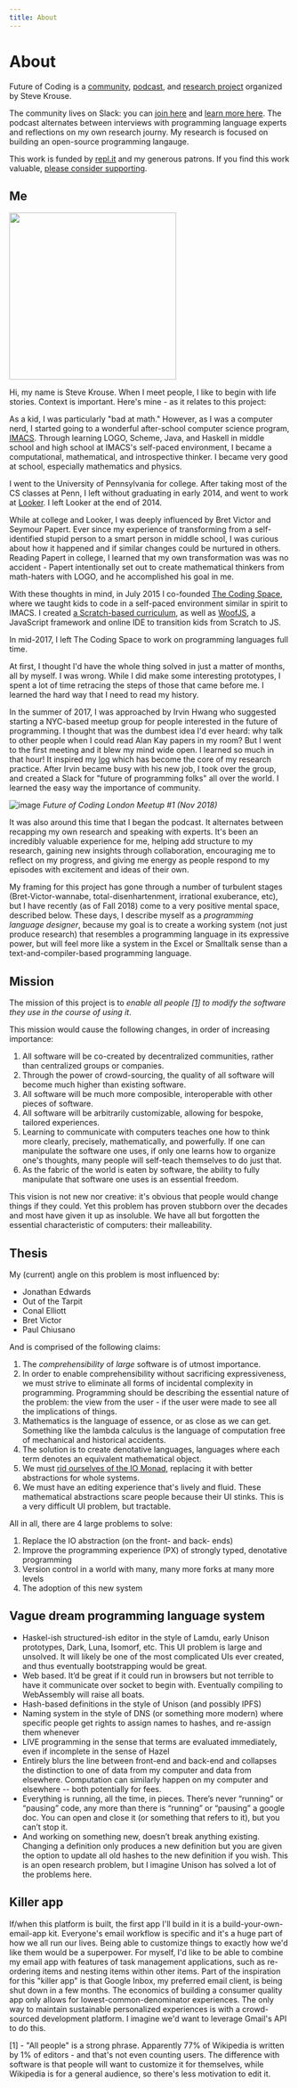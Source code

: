 ```yaml
---
title: About
---
```


<h1>About</h1>

Future of Coding is a [community](/slack), [podcast](/episodes), and [research project](/log) organized by Steve Krouse. 

The community lives on Slack: you can [join here](/slack) and [learn more here](slack-readme). The podcast alternates between interviews with programming language experts and reflections on my own research journy. My research is focused on building an open-source programming langauge. 

This work is funded by [repl.it](https://repl.it) and my generous patrons. If you find this work valuable, [please consider supporting](https://patreon.com/stevekrouse).

## Me

<img src="https://user-images.githubusercontent.com/2288939/50344796-70be6c00-0524-11e9-8e01-5d3c6ae89ff7.png" height="300px">

Hi, my name is Steve Krouse. When I meet people, I like to begin with life stories. Context is important. Here's mine - as it relates to this project:

As a kid, I was particularly "bad at math." However, as I was a computer nerd, I started going to a wonderful after-school computer science program, [IMACS](https://imacs.org). Through learning LOGO, Scheme, Java, and Haskell in middle school and high school at IMACS's self-paced environment, I became a computational, mathematical, and introspective thinker. I became very good at school, especially mathematics and physics. 

I went to the University of Pennsylvania for college. After taking most of the CS classes at Penn, I left without graduating in early 2014, and went to work at [Looker](https://looker.com). I left Looker at the end of 2014. 

While at college and Looker, I was deeply influenced by Bret Victor and Seymour Papert. Ever since my experience of transforming from a self-identified stupid person to a smart person in middle school, I was curious about how it happened and if similar changes could be nurtured in others. Reading Papert in college, I learned that my own transformation was was no accident - Papert intentionally set out to create mathematical thinkers from math-haters with LOGO, and he accomplished his goal in me.

With these thoughts in mind, in July 2015 I co-founded [The Coding Space](https://thecodingspace.com), where we taught kids to code in a self-paced environment similar in spirit to IMACS. I created [a Scratch-based curriculum](https://coding.space), as well as [WoofJS](https://woofjs.com), a JavaScript framework and online IDE to transition kids from Scratch to JS.

In mid-2017, I left The Coding Space to work on programming languages full time. 

At first, I thought I'd have the whole thing solved in just a matter of months, all by myself. I was wrong. While I did make some interesting prototypes, I spent a lot of time retracing the steps of those that came before me. I learned the hard way that I need to read my history.

In the summer of 2017, I was approached by Irvin Hwang who suggested starting a NYC-based meetup group for people interested in the future of programming. I thought that was the dumbest idea I'd ever heard: why talk to other people when I could read Alan Kay papers in my room? But I went to the first meeting and it blew my mind wide open. I learned so much in that hour! It inspired my [log](./log) which has become the core of my research practice. After Irvin became busy with his new job, I took over the group, and created a Slack for "future of programming folks" all over the world. I learned the easy way the importance of community.

![image](https://user-images.githubusercontent.com/2288939/50345144-e5de7100-0525-11e9-8404-6162ccfc2bfd.png)
_Future of Coding London Meetup #1 (Nov 2018)_

It was also around this time that I began the podcast. It alternates between recapping my own research and speaking with experts. It's been an incredibly valuable experience for me, helping add structure to my research, gaining new insights through collaboration, encouraging me to reflect on my progress, and giving me energy as people respond to my episodes with excitement and ideas of their own.

My framing for this project has gone through a number of turbulent stages (Bret-Victor-wannabe, total-disenhartenment, irrational exuberance, etc), but I have recently (as of Fall 2018) come to a very positive mental space, described below. These days, I describe myself as a *programming language designer*, because my goal is to create a working system (not just produce research) that resembles a programming language in its expressive power, but will feel more like a system in the Excel or Smalltalk sense than a text-and-compiler-based programming language.

## Mission

The mission of this project is to *enable all people [[1](#1)] to modify the software they use in the course of using it*. 

This mission would cause the following changes, in order of increasing importance:

1. All software will be co-created by decentralized communities, rather than centralized groups or companies. 
2. Through the power of crowd-sourcing, the quality of all software will become much higher than existing software.
3. All software will be much more composible, interoperable with other pieces of software.
4. All software will be arbitrarily customizable, allowing for bespoke, tailored experiences.
5. Learning to communicate with computers teaches one how to think more clearly, precisely, mathematically, and powerfully. If one can manipulate the software one uses, if only one learns how to organize one's thoughts, many people will self-teach themselves to do just that.
6. As the fabric of the world is eaten by software, the ability to fully manipulate that software one uses is an essential freedom.

This vision is not new nor creative: it's obvious that people would change things if they could. Yet this problem has proven stubborn over the decades and most have given it up as insoluble. We have all but forgotten the essential characteristic of computers: their malleability.

## Thesis

My (current) angle on this problem is most influenced by:

* Jonathan Edwards
* Out of the Tarpit
* Conal Elliott
* Bret Victor
* Paul Chiusano

And is comprised of the following claims:

1. The *comprehensibility* of *large* software is of utmost importance.
2. In order to enable comprehensibility without sacrificing expressiveness, we must strive to eliminate all forms of incidental complexity in programming. Programming should be describing the essential nature of the problem: the view from the user - if the user were made to see all the implications of things.
3. Mathematics is the language of essence, or as close as we can get. Something like the lambda calculus is the language of computation free of mechanical and historical accidents.
4. The solution is to create denotative languages, languages where each term denotes an equivalent mathematical object.
5. We must [rid ourselves of the IO Monad](http://conal.net/blog/posts/can-functional-programming-be-liberated-from-the-von-neumann-paradigm), replacing it with better abstractions for whole systems.
6. We must have an editing experience that's lively and fluid. These mathematical abstractions scare people because their UI stinks. This is a very difficult UI problem, but tractable.


All in all, there are 4 large problems to solve:

1. Replace the IO abstraction (on the front- and back- ends)
2. Improve the programming experience (PX) of strongly typed, denotative programming
3. Version control in a world with many, many more forks at many more levels
4. The adoption of this new system

## Vague dream programming language system

* Haskel-ish structured-ish editor in the style of Lamdu, early Unison prototypes, Dark, Luna, Isomorf, etc. This UI problem is large and unsolved. It will likely be one of the most complicated UIs ever created, and thus eventually bootstrapping would be great.
* Web based. It’d be great if it could run in browsers but not terrible to have it communicate over socket to begin with. Eventually compiling to WebAssembly will raise all boats.
* Hash-based definitions in the style of Unison (and possibly IPFS)
* Naming system in the style of DNS (or something more modern) where specific people get rights to assign names to hashes, and re-assign them whenever
* LIVE programming in the sense that terms are evaluated immediately, even if incomplete in the sense of Hazel
* Entirely blurs the line between front-end and back-end and collapses the distinction to one of data from my computer and data from elsewhere. Computation can similarly happen on my computer and elsewhere -- both potentially for fees.
* Everything is running, all the time, in pieces. There’s never “running” or “pausing” code, any more than there is “running”  or “pausing” a google doc. You can open and close it (or something that refers to it), but you can’t stop it.
* And working on something new, doesn’t break anything existing.
Changing a definition only produces a new definition but you are given the option to update all old hashes to the new definition if you wish. This is an open research problem, but I imagine Unison has solved a lot of the problems here.

## Killer app

If/when this platform is built, the first app I'll build in it is a build-your-own-email-app kit. Everyone's email workflow is specific and it's a huge part of how we all run our lives. Being able to customize things to exactly how we'd like them would be a superpower. For myself, I'd like to be able to combine my email app with features of task management applications, such as re-ordering items and nesting items within other items. Part of the inspiration for this "killer app" is that Google Inbox, my preferred email client, is being shut down in a few months. The economics of building a consumer quality app only allows for lowest-common-denominator experiences. The only way to maintain sustainable personalized experiences is with a crowd-sourced development platform. I imagine we'd want to leverage Gmail's API to do this.

<a name="1">[1]</a> - "All people" is a strong phrase. Apparently 77% of Wikipedia is written by 1% of editors - and that's not even counting users. The difference with software is that people will want to customize it for themselves, while Wikipedia is for a general audience, so there's less motivation to edit it.
